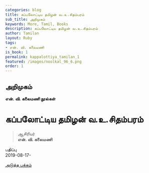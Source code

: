 ```yaml
---
categories: blog
title: கப்பலோட்டிய தமிழன் வ.உ.சிதம்பரம்
sub_title: அறிமுகம்
keywords: More, Tamil, Books
description: கப்பலோட்டிய தமிழன் வ.உ.சிதம்பரம்
author: Tamilan
layout: Ruby
tags:
- என். வி. கலைமணி
is_book: 1
permalink: kappalottiya_tamilan_1
featured: /images/noolkal_96_6.png
order: 1
---
```



## அறிமுகம்

**என். வி. கலைமணி நூல்கள்**

# கப்பலோட்டிய தமிழன் வ.உ.சிதம்பரம்

> ஆசிரியர்  
>  **என். வி. கலைமணி**

பதிப்பு  
2019-08-17-

[அடுத்த பக்கம்](kappalottiya_tamilan_2)